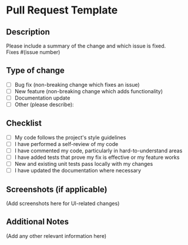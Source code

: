 # Pull Request Template

## Description

Please include a summary of the change and which issue is fixed.\
Fixes #(issue number)

## Type of change

-   [ ] Bug fix (non-breaking change which fixes an issue)
-   [ ] New feature (non-breaking change which adds functionality)
-   [ ] Documentation update
-   [ ] Other (please describe):

## Checklist

-   [ ] My code follows the project's style guidelines
-   [ ] I have performed a self-review of my code
-   [ ] I have commented my code, particularly in hard-to-understand
    areas
-   [ ] I have added tests that prove my fix is effective or my feature
    works
-   [ ] New and existing unit tests pass locally with my changes
-   [ ] I have updated the documentation where necessary

## Screenshots (if applicable)

(Add screenshots here for UI-related changes)

## Additional Notes

(Add any other relevant information here)
